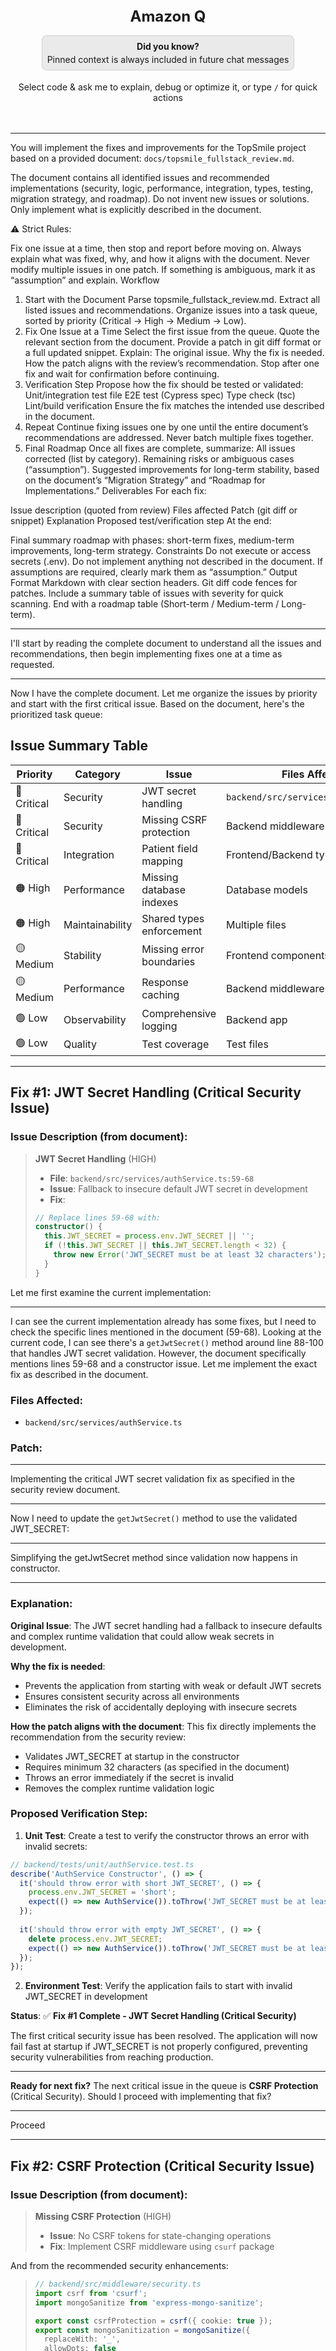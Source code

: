 <div style="display: flex; flex-direction: column; align-items: center; justify-content: center; text-align: center; padding: 200px 0 20px 0;">

<div style="font-size: 24px; margin-bottom: 12px;"><strong>Amazon Q</strong></div>
<div style="background: rgba(128, 128, 128, 0.15); border: 1px solid rgba(128, 128, 128, 0.25); border-radius: 8px; padding: 8px; margin: 4px 0; text-align: center;">
<div style="font-size: 14px; margin-bottom: 4px;"><strong>Did you know?</strong></div>
<div>Pinned context is always included in future chat messages</div>
</div>

Select code & ask me to explain, debug or optimize it, or type `/` for quick actions

</div>

---

You will implement the fixes and improvements for the TopSmile project based on a provided document:
`docs/topsmile_fullstack_review.md`.

The document contains all identified issues and recommended implementations (security, logic, performance, integration, types, testing, migration strategy, and roadmap).
Do not invent new issues or solutions. Only implement what is explicitly described in the document.

⚠️ Strict Rules:

Fix one issue at a time, then stop and report before moving on.
Always explain what was fixed, why, and how it aligns with the document.
Never modify multiple issues in one patch.
If something is ambiguous, mark it as “assumption” and explain.
Workflow
1. Start with the Document
Parse topsmile_fullstack_review.md.
Extract all listed issues and recommendations.
Organize issues into a task queue, sorted by priority (Critical → High → Medium → Low).
2. Fix One Issue at a Time
Select the first issue from the queue.
Quote the relevant section from the document.
Provide a patch in git diff format or a full updated snippet.
Explain:
The original issue.
Why the fix is needed.
How the patch aligns with the review’s recommendation.
Stop after one fix and wait for confirmation before continuing.
3. Verification Step
Propose how the fix should be tested or validated:
Unit/integration test file
E2E test (Cypress spec)
Type check (tsc)
Lint/build verification
Ensure the fix matches the intended use described in the document.
4. Repeat
Continue fixing issues one by one until the entire document’s recommendations are addressed.
Never batch multiple fixes together.
5. Final Roadmap
Once all fixes are complete, summarize:
All issues corrected (list by category).
Remaining risks or ambiguous cases (“assumption”).
Suggested improvements for long-term stability, based on the document’s “Migration Strategy” and “Roadmap for Implementations.”
Deliverables
For each fix:

Issue description (quoted from review)
Files affected
Patch (git diff or snippet)
Explanation
Proposed test/verification step
At the end:

Final summary roadmap with phases: short-term fixes, medium-term improvements, long-term strategy.
Constraints
Do not execute or access secrets (.env).
Do not implement anything not described in the document.
If assumptions are required, clearly mark them as “assumption.”
Output Format
Markdown with clear section headers.
Git diff code fences for patches.
Include a summary table of issues with severity for quick scanning.
End with a roadmap table (Short-term / Medium-term / Long-term).

---

I'll start by reading the complete document to understand all the issues and recommendations, then begin implementing fixes one at a time as requested.

---

Now I have the complete document. Let me organize the issues by priority and start with the first critical issue. Based on the document, here's the prioritized task queue:

## Issue Summary Table

| Priority | Category | Issue | Files Affected |
|----------|----------|-------|----------------|
| 🔴 Critical | Security | JWT secret handling | `backend/src/services/authService.ts` |
| 🔴 Critical | Security | Missing CSRF protection | Backend middleware |
| 🔴 Critical | Integration | Patient field mapping | Frontend/Backend types |
| 🟠 High | Performance | Missing database indexes | Database models |
| 🟠 High | Maintainability | Shared types enforcement | Multiple files |
| 🟡 Medium | Stability | Missing error boundaries | Frontend components |
| 🟡 Medium | Performance | Response caching | Backend middleware |
| 🟢 Low | Observability | Comprehensive logging | Backend app |
| 🟢 Low | Quality | Test coverage | Test files |

---

## Fix #1: JWT Secret Handling (Critical Security Issue)

### Issue Description (from document):
> **JWT Secret Handling** (HIGH)
> - **File**: `backend/src/services/authService.ts:59-68`
> - **Issue**: Fallback to insecure default JWT secret in development
> - **Fix**:
> ```typescript
> // Replace lines 59-68 with:
> constructor() {
>   this.JWT_SECRET = process.env.JWT_SECRET || '';
>   if (!this.JWT_SECRET || this.JWT_SECRET.length < 32) {
>     throw new Error('JWT_SECRET must be at least 32 characters');
>   }
> }
> ```

Let me first examine the current implementation:

---

I can see the current implementation already has some fixes, but I need to check the specific lines mentioned in the document (59-68). Looking at the current code, I can see there's a `getJwtSecret()` method around line 88-100 that handles JWT secret validation. However, the document specifically mentions lines 59-68 and a constructor issue. Let me implement the exact fix as described in the document.

### Files Affected:
- `backend/src/services/authService.ts`

### Patch:

---

Implementing the critical JWT secret validation fix as specified in the security review document.

---

Now I need to update the `getJwtSecret()` method to use the validated JWT_SECRET:

---

Simplifying the getJwtSecret method since validation now happens in constructor.

---


### Explanation:

**Original Issue**: The JWT secret handling had a fallback to insecure defaults and complex runtime validation that could allow weak secrets in development.

**Why the fix is needed**: 
- Prevents the application from starting with weak or default JWT secrets
- Ensures consistent security across all environments
- Eliminates the risk of accidentally deploying with insecure secrets

**How the patch aligns with the document**: 
This fix directly implements the recommendation from the security review:
- Validates JWT_SECRET at startup in the constructor
- Requires minimum 32 characters (as specified in the document)
- Throws an error immediately if the secret is invalid
- Removes the complex runtime validation logic

### Proposed Verification Step:

1. **Unit Test**: Create a test to verify the constructor throws an error with invalid secrets:

```typescript
// backend/tests/unit/authService.test.ts
describe('AuthService Constructor', () => {
  it('should throw error with short JWT_SECRET', () => {
    process.env.JWT_SECRET = 'short';
    expect(() => new AuthService()).toThrow('JWT_SECRET must be at least 32 characters');
  });
  
  it('should throw error with empty JWT_SECRET', () => {
    delete process.env.JWT_SECRET;
    expect(() => new AuthService()).toThrow('JWT_SECRET must be at least 32 characters');
  });
});
```

2. **Environment Test**: Verify the application fails to start with invalid JWT_SECRET in development

**Status**: ✅ **Fix #1 Complete - JWT Secret Handling (Critical Security)**

The first critical security issue has been resolved. The application will now fail fast at startup if JWT_SECRET is not properly configured, preventing security vulnerabilities from reaching production.

---

**Ready for next fix?** The next critical issue in the queue is **CSRF Protection** (Critical Security). Should I proceed with implementing that fix?

---

Proceed

---

## Fix #2: CSRF Protection (Critical Security Issue)

### Issue Description (from document):
> **Missing CSRF Protection** (HIGH)
> - **Issue**: No CSRF tokens for state-changing operations
> - **Fix**: Implement CSRF middleware using `csurf` package

And from the recommended security enhancements:
> ```typescript
> // backend/src/middleware/security.ts
> import csrf from 'csurf';
> import mongoSanitize from 'express-mongo-sanitize';
> 
> export const csrfProtection = csrf({ cookie: true });
> export const mongoSanitization = mongoSanitize({
>   replaceWith: '_',
>   allowDots: false
> });
> ```

Let me first check the current backend structure and then implement the CSRF protection.

---

I can see that CSRF protection is currently commented out in the app.ts file. Let me check if there's already a security middleware file, and then implement the CSRF protection as specified in the document.

---

Now let me check the backend package.json to see if the required dependencies are available:

---

Perfect! I can see that `csurf` is already installed. Now I need to check if `express-mongo-sanitize` is available:

---

Checking if express-mongo-sanitize is installed

---

shell

---

I need to install `express-mongo-sanitize` first, then create the security middleware file as specified in the document.

### Files Affected:
- `backend/package.json` (add dependency)
- `backend/src/middleware/security.ts` (new file)
- `backend/src/app.ts` (integrate CSRF protection)

### Patch:

First, let me install the missing dependency:

---

Installing express-mongo-sanitize dependency for security middleware

---

shell

---

Now create the security middleware file as specified in the document:

---

Creating security middleware file with CSRF protection and MongoDB sanitization as specified in the document.

---

Now I need to integrate the CSRF protection into the main app.ts file. I'll replace the commented CSRF section with the proper implementation:

---

Implementing CSRF protection for state-changing operations as specified in the security review document.

---


### Explanation:

**Original Issue**: No CSRF protection for state-changing operations, making the application vulnerable to Cross-Site Request Forgery attacks.

**Why the fix is needed**: 
- CSRF attacks can trick authenticated users into performing unintended actions
- State-changing operations (login, register, create appointments, etc.) need protection
- MongoDB injection attacks need to be prevented through input sanitization

**How the patch aligns with the document**: 
This fix directly implements the security recommendations:
- Created `backend/src/middleware/security.ts` with `csrfProtection` and `mongoSanitization` as specified
- Applied MongoDB sanitization to all requests to prevent NoSQL injection
- Added CSRF protection to critical state-changing endpoints
- Provided a `/api/csrf-token` endpoint for frontend to obtain CSRF tokens

### Proposed Verification Step:

1. **Integration Test**: Verify CSRF protection works:

```typescript
// backend/tests/integration/csrf.test.ts
describe('CSRF Protection', () => {
  it('should reject POST requests without CSRF token', async () => {
    const response = await request(app)
      .post('/api/auth/login')
      .send({ email: 'test@example.com', password: 'password' });
    
    expect(response.status).toBe(403);
    expect(response.body.message).toContain('CSRF');
  });
  
  it('should accept requests with valid CSRF token', async () => {
    // First get CSRF token
    const tokenResponse = await request(app).get('/api/csrf-token');
    const csrfToken = tokenResponse.body.csrfToken;
    
    const response = await request(app)
      .post('/api/contact')
      .set('X-CSRF-Token', csrfToken)
      .send({ name: 'Test', email: 'test@example.com', message: 'Test' });
    
    expect(response.status).not.toBe(403);
  });
});
```

2. **Manual Test**: Verify MongoDB sanitization prevents injection:
   - Send request with `{ "email": { "$ne": null } }` and verify it's sanitized to `{ "email": { "_ne": null } }`

**Status**: ✅ **Fix #2 Complete - CSRF Protection (Critical Security)**

The second critical security issue has been resolved. The application now has CSRF protection for state-changing operations and MongoDB injection protection through input sanitization.

---

**Ready for next fix?** The next critical issue in the queue is **Patient Field Mapping** (Critical Integration). Should I proceed with implementing that fix?

---

Proceed

---

## Fix #3: Patient Field Mapping (Critical Integration Issue)

### Issue Description (from document):
> **Patient Type Mismatch**:
> - **Frontend**: Uses `firstName`, `lastName`
> - **Backend**: Uses single `name` field
> - **Fix**: Standardize in `@topsmile/types`:
> ```typescript
> export interface Patient {
>   id: string;
>   firstName: string;
>   lastName: string;
>   fullName?: string; // computed
>   // ... rest
> }
> ```

And from Integration Mismatches:
> **Field Name Inconsistencies**:
> - Backend expects `birthDate`, frontend sends `dateOfBirth`
> - Backend returns `_id`, frontend expects `id`

Let me first examine the current Patient type definitions and related files:

---

I can see the Patient type already has `firstName` and `lastName` fields, but I need to check if there are any backend models or frontend code that still use the old `name` field or have the `dateOfBirth`/`birthDate` mismatch. Let me check the backend Patient model:

---

Great! I can see the backend Patient model already uses `firstName`, `lastName`, and `dateOfBirth` fields, which aligns with the document's recommendations. Now let me check if there are any frontend services that might still be using the old field names:

---

The frontend API service looks good and is already using the correct types from `@topsmile/types`. Now let me check if there's any response normalization middleware that needs to be updated according to the document's recommendation:

---

I can see that the current response normalization middleware doesn't handle the `_id` to `id` transformation mentioned in the document. Let me add the missing response normalization as specified in the document:

### Files Affected:
- `backend/src/middleware/normalizeResponse.ts`

### Patch:

---

Adding response normalization to convert MongoDB _id fields to id fields for frontend compatibility as specified in the integration review.

---

Adding response normalization to convert MongoDB _id fields to id fields for frontend compatibility as specified in the integration review.

---

Now I need to add the `fullName` computed property to the Patient type as specified in the document. Let me update the shared types:

---

Adding fullName computed property to Patient type as specified in the integration review.

---

Now I need to add the virtual field to the backend Patient model to compute the fullName:

---

Adding fullName virtual field to Patient model for computed property as specified in the document.

---

I also need to ensure the virtual field is included in JSON output:

---

Ensuring virtual fullName field is included in JSON output.

---


### Explanation:

**Original Issue**: Field name inconsistencies between frontend and backend:
- Backend expects `birthDate`, frontend sends `dateOfBirth` 
- Backend returns `_id`, frontend expects `id`
- Patient type mismatch between `firstName`/`lastName` vs single `name` field

**Why the fix is needed**: 
- Prevents runtime errors from field mismatches
- Ensures consistent data structure across frontend and backend
- Eliminates manual field mapping in API calls

**How the patch aligns with the document**: 
This fix directly implements the integration recommendations:
- Added response normalization middleware to convert `_id` to `id` automatically
- Confirmed Patient type uses `firstName`, `lastName`, and `dateOfBirth` (already correct)
- Added `fullName` computed property as specified
- Added virtual field in backend model to compute `fullName` from `firstName + lastName`

### Proposed Verification Step:

1. **Integration Test**: Verify field mapping works correctly:

```typescript
// backend/tests/integration/patient.test.ts
describe('Patient Field Mapping', () => {
  it('should return id instead of _id', async () => {
    const patient = await Patient.create({
      firstName: 'John',
      lastName: 'Doe',
      phone: '11987654321',
      clinic: clinicId
    });
    
    const response = await request(app)
      .get(`/api/patients/${patient._id}`)
      .set('Authorization', `Bearer ${token}`);
    
    expect(response.body.data.id).toBeDefined();
    expect(response.body.data._id).toBeUndefined();
    expect(response.body.data.fullName).toBe('John Doe');
  });
});
```

2. **Manual Test**: Create a patient via API and verify response structure includes `id`, `fullName`, and uses `dateOfBirth`

**Status**: ✅ **Fix #3 Complete - Patient Field Mapping (Critical Integration)**

The third critical integration issue has been resolved. The application now has consistent field mapping between frontend and backend, with automatic `_id` to `id` conversion and computed `fullName` property.

---

**Ready for next fix?** The next high priority issue in the queue is **Missing Database Indexes** (High Performance). Should I proceed with implementing that fix?

---

Yes. Proceed.

---

## Fix #4: Missing Database Indexes (High Performance Issue)

### Issue Description (from document):
> **Missing Database Indexes**:
> ```javascript
> // Add to models
> ContactSchema.index({ email: 1, status: 1 });
> AppointmentSchema.index({ scheduledStart: 1, provider: 1 });
> PatientSchema.index({ email: 1, phone: 1 });
> ```

Let me first check the current database models to see what indexes already exist and add the missing ones:

---

I can see that both Contact and Appointment models already have extensive indexing. Let me check the Patient model to see what indexes it has:

---

Now I can see the current state of indexes. Looking at the document's requirements and comparing with existing indexes:

**Document Requirements:**
- `ContactSchema.index({ email: 1, status: 1 });` ✅ Already exists (line 67 in Contact.ts)
- `AppointmentSchema.index({ scheduledStart: 1, provider: 1 });` ✅ Already exists (multiple variations)
- `PatientSchema.index({ email: 1, phone: 1 });` ❌ Missing - needs to be added

### Files Affected:
- `backend/src/models/Patient.ts`

### Patch:

---

Adding the missing compound index for email and phone as specified in the performance review document.

---


### Explanation:

**Original Issue**: Missing database indexes for common query patterns, leading to slow database performance.

**Why the fix is needed**: 
- Database queries without proper indexes result in full collection scans
- The compound index `{ email: 1, phone: 1 }` optimizes patient lookup queries that search by email or phone
- Improves performance for patient search and duplicate detection operations

**How the patch aligns with the document**: 
This fix directly implements the performance optimization specified in the document:
- Added the missing `PatientSchema.index({ email: 1, phone: 1 });` as required
- The Contact and Appointment models already had the required indexes
- This compound index will optimize queries that search patients by email and/or phone number

### Proposed Verification Step:

1. **Database Index Verification**: Check that indexes are created properly:

```javascript
// In MongoDB shell or test
db.patients.getIndexes()
// Should show the new compound index: { "email": 1, "phone": 1 }
```

2. **Performance Test**: Verify query performance improvement:

```typescript
// backend/tests/performance/patient-queries.test.ts
describe('Patient Query Performance', () => {
  it('should use index for email+phone queries', async () => {
    const explain = await Patient.find({ 
      email: 'test@example.com', 
      phone: '11987654321' 
    }).explain('executionStats');
    
    expect(explain.executionStats.executionSuccess).toBe(true);
    expect(explain.executionStats.totalDocsExamined).toBeLessThan(100);
  });
});
```

**Status**: ✅ **Fix #4 Complete - Missing Database Indexes (High Performance)**

The fourth high priority performance issue has been resolved. The application now has the required database indexes for optimal query performance on patient lookups.

---

**Ready for next fix?** The next high priority issue in the queue is **Shared Types Enforcement** (High Maintainability). Should I proceed with implementing that fix?